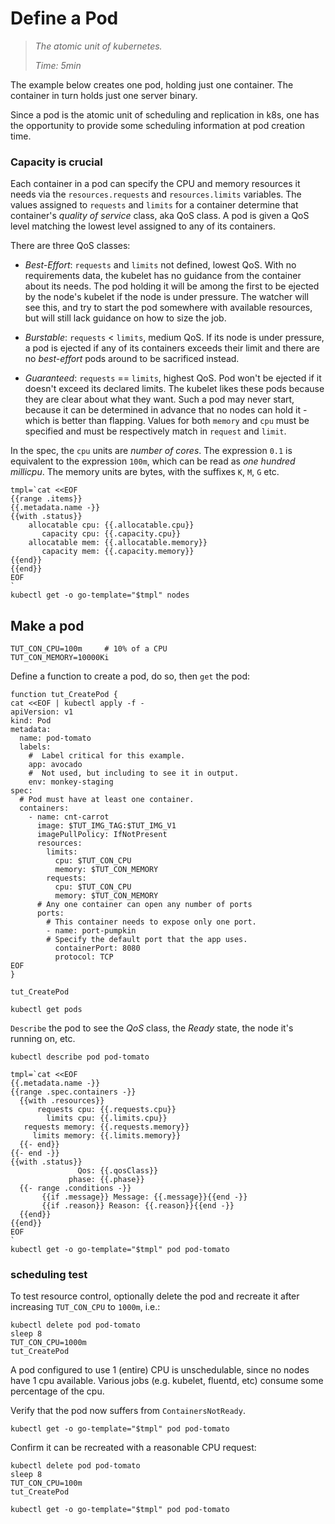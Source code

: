 # Define a Pod

> _The atomic unit of kubernetes._
>
> _Time: 5min_

The example below creates one pod, holding just one
container.  The container in turn holds just one server
binary.

Since a pod is the atomic unit of scheduling and
replication in k8s, one has the opportunity to provide
some scheduling information at pod creation time.

### Capacity is crucial

Each container in a pod can specify the CPU and memory
resources it needs via the `resources.requests` and
`resources.limits` variables.  The values assigned to
`requests` and `limits` for a container determine that
container's _quality of service_ class, aka QoS
class. A pod is given a QoS level matching the lowest
level assigned to any of its containers.

There are three QoS classes:

* _Best-Effort_: `requests` and `limits` not defined,
  lowest QoS.  With no requirements data, the kubelet
  has no guidance from the container about its needs.
  The pod holding it will be among the first to be
  ejected by the node's kubelet if the node is under
  pressure.  The watcher will see this, and try to
  start the pod somewhere with available resources, but
  will still lack guidance on how to size the job.

* _Burstable_: `requests` < `limits`, medium QoS.
  If its node is under pressure, a pod is ejected if any
  of its containers exceeds their limit and there are
  no _best-effort_ pods around to be sacrificed instead.

* _Guaranteed_: `requests` == `limits`, highest QoS.
  Pod won't be ejected if it doesn't exceed its
  declared limits.  The kubelet likes these pods
  because they are clear about what they want.  Such a
  pod may never start, because it can be determined in
  advance that no nodes can hold it - which is better
  than flapping.  Values for both `memory` and `cpu`
  must be specified and must be respectively match in
  `request` and `limit`.

In the spec, the `cpu` units are _number of cores_.
The expression `0.1` is equivalent to the expression
`100m`, which can be read as _one hundred millicpu_.
The memory units are bytes, with the suffixes `K`, `M`,
`G` etc.


<!-- @printNodeCapacities -->
```
tmpl=`cat <<EOF
{{range .items}}
{{.metadata.name -}}
{{with .status}}
    allocatable cpu: {{.allocatable.cpu}}
       capacity cpu: {{.capacity.cpu}}
    allocatable mem: {{.allocatable.memory}}
       capacity mem: {{.capacity.memory}}
{{end}}
{{end}}
EOF
`
kubectl get -o go-template="$tmpl" nodes
```


## Make a pod

<!-- @defineContainerCapacityVarsForDemo -->
```
TUT_CON_CPU=100m     # 10% of a CPU
TUT_CON_MEMORY=10000Ki
```

Define a function to create a pod, do so, then
`get` the pod:

<!-- @defineFunctionToCreatePod-->
```
function tut_CreatePod {
cat <<EOF | kubectl apply -f -
apiVersion: v1
kind: Pod
metadata:
  name: pod-tomato
  labels:
    #  Label critical for this example.
    app: avocado
    #  Not used, but including to see it in output.
    env: monkey-staging
spec:
  # Pod must have at least one container.
  containers:
    - name: cnt-carrot
      image: $TUT_IMG_TAG:$TUT_IMG_V1
      imagePullPolicy: IfNotPresent
      resources:
        limits:
          cpu: $TUT_CON_CPU
          memory: $TUT_CON_MEMORY
        requests:
          cpu: $TUT_CON_CPU
          memory: $TUT_CON_MEMORY
      # Any one container can open any number of ports
      ports:
        # This container needs to expose only one port.
        - name: port-pumpkin
        # Specify the default port that the app uses.
          containerPort: 8080
          protocol: TCP
EOF
}
```

<!-- @createThePod -->
```
tut_CreatePod
```

<!-- @getAllPods -->
```
kubectl get pods
```

`Describe` the pod to see the _QoS_ class, the _Ready_
state, the node it's running on, etc.

<!-- @describeOnePod -->
```
kubectl describe pod pod-tomato
```

<!-- @focussedDescribePod -->
```
tmpl=`cat <<EOF
{{.metadata.name -}}
{{range .spec.containers -}}
  {{with .resources}}
      requests cpu: {{.requests.cpu}}
        limits cpu: {{.limits.cpu}}
   requests memory: {{.requests.memory}}
     limits memory: {{.limits.memory}}
  {{- end}}
{{- end -}}
{{with .status}}
               Qos: {{.qosClass}}
             phase: {{.phase}}
  {{- range .conditions -}}
       {{if .message}} Message: {{.message}}{{end -}}
       {{if .reason}} Reason: {{.reason}}{{end -}}
  {{end}}
{{end}}
EOF
`
kubectl get -o go-template="$tmpl" pod pod-tomato
```

### scheduling test

To test resource control, optionally delete the pod and
recreate it after increasing `TUT_CON_CPU` to `1000m`, i.e.:

<!-- @checkScheduling -->
```
kubectl delete pod pod-tomato
sleep 8
TUT_CON_CPU=1000m
tut_CreatePod
```

A pod configured to use 1 (entire) CPU is
unschedulable, since no nodes have 1 cpu available.
Various jobs (e.g. kubelet, fluentd, etc) consume some
percentage of the cpu.

Verify that the pod now suffers from `ContainersNotReady`.

```
kubectl get -o go-template="$tmpl" pod pod-tomato
```

Confirm it can be recreated with a reasonable CPU request:

<!-- @recreatePod -->
```
kubectl delete pod pod-tomato
sleep 8
TUT_CON_CPU=100m
tut_CreatePod
```

<!-- @checkPod -->
```
kubectl get -o go-template="$tmpl" pod pod-tomato
```
